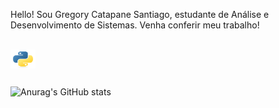 Hello! Sou Gregory Catapane Santiago, estudante de Análise e Desenvolvimento de Sistemas. Venha conferir meu trabalho!

<div style="display: inline_block"><br>
  <img align="center" alt="Rafa-Python" height="30" width="40" src="https://raw.githubusercontent.com/devicons/devicon/master/icons/python/python-original.svg">

##
![Anurag's GitHub stats](https://github-readme-stats.vercel.app/api?username=osantiagoo02&show_icons=true&theme=transparent)
